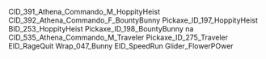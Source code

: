 CID_391_Athena_Commando_M_HoppityHeist
CID_392_Athena_Commando_F_BountyBunny
Pickaxe_ID_197_HoppityHeist
BID_253_HoppityHeist
Pickaxe_ID_198_BountyBunny
na
CID_535_Athena_Commando_M_Traveler
Pickaxe_ID_275_Traveler
EID_RageQuit
Wrap_047_Bunny
EID_SpeedRun
Glider_FlowerPOwer
